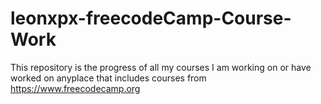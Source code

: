 # leonxpx-freecodeCamp-Course-Work
This repository is the progress of all my courses I am working on or have worked on anyplace that includes courses from https://www.freecodecamp.org
